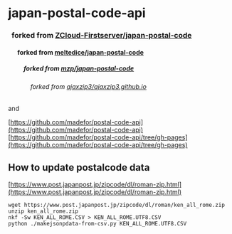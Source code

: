 # japan-postal-code-api

### &nbsp; forked from [ZCloud-Firstserver/japan-postal-code](https://github.com/ZCloud-Firstserver/japan-postal-code)
#### &nbsp;&emsp; forked from [meltedice/japan-postal-code](https://github.com/meltedice/japan-postal-code)
##### &nbsp;&emsp;&emsp; forked from [mzp/japan-postal-code](https://github.com/mzp/japan-postal-code)
###### &nbsp;&emsp;&emsp;&emsp; forked from [ajaxzip3/ajaxzip3.github.io](https://github.com/ajaxzip3/ajaxzip3.github.io)

and

[https://github.com/madefor/postal-code-api](https://github.com/madefor/postal-code-api)
[https://github.com/madefor/postal-code-api/tree/gh-pages](https://github.com/madefor/postal-code-api/tree/gh-pages)
[]()
[]()

## How to update postalcode data

[https://www.post.japanpost.jp/zipcode/dl/roman-zip.html](https://www.post.japanpost.jp/zipcode/dl/roman-zip.html)
```
wget https://www.post.japanpost.jp/zipcode/dl/roman/ken_all_rome.zip
unzip ken_all_rome.zip
nkf -Sw KEN_ALL_ROME.CSV > KEN_ALL_ROME.UTF8.CSV
python ./makejsonpdata-from-csv.py KEN_ALL_ROME.UTF8.CSV
```

